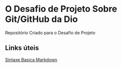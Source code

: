 # O Desafio de Projeto Sobre Git/GitHub da Dio
Repositório Criado para o Desafio de Projeto

## Links úteis
[Sintaxe Basica Markdown](https://www.markdownguide.org/basic-syntax)
